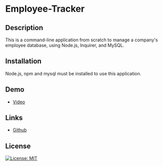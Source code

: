 # Employee-Tracker

## Description

This is a command-line application from scratch to manage a company's employee database, using Node.js, Inquirer, and MySQL.

## Installation

Node.js, npm and mysql must be installed to use this application.

## Demo

* [Video](https://youtu.be/efZP-_dulbg)

## Links

* [Github](https://github.com/wl0194)

## License

[![License: MIT](https://img.shields.io/badge/License-MIT-yellow.svg)](https://opensource.org/licenses/MIT)